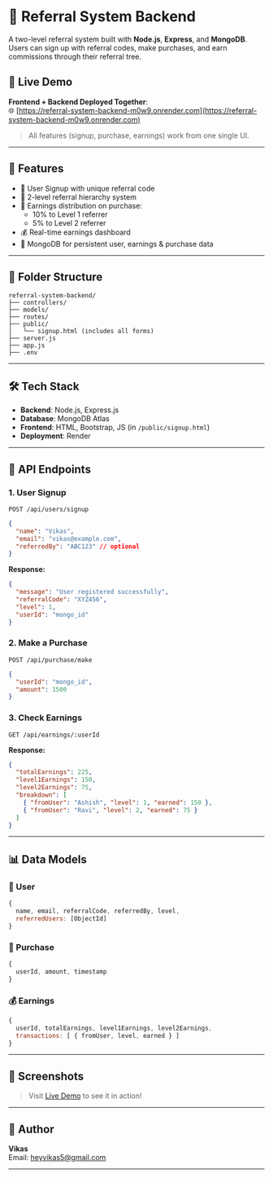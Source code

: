 # 🧾 Referral System Backend

A two-level referral system built with **Node.js**, **Express**, and **MongoDB**. Users can sign up with referral codes, make purchases, and earn commissions through their referral tree.

## 🚀 Live Demo

**Frontend + Backend Deployed Together**:  
🌐 [https://referral-system-backend-m0w9.onrender.com](https://referral-system-backend-m0w9.onrender.com)

> All features (signup, purchase, earnings) work from one single UI.

---

## 📌 Features

- 👤 User Signup with unique referral code
- 🌱 2-level referral hierarchy system
- 💸 Earnings distribution on purchase:
  - 10% to Level 1 referrer
  - 5% to Level 2 referrer
- 💰 Real-time earnings dashboard
- 🔐 MongoDB for persistent user, earnings & purchase data

---

## 📁 Folder Structure

```
referral-system-backend/
├── controllers/
├── models/
├── routes/
├── public/
│   └── signup.html (includes all forms)
├── server.js
├── app.js
├── .env
```

---

## 🛠️ Tech Stack

- **Backend**: Node.js, Express.js
- **Database**: MongoDB Atlas
- **Frontend**: HTML, Bootstrap, JS (in `/public/signup.html`)
- **Deployment**: Render

---

## 🔄 API Endpoints

### 1. **User Signup**
`POST /api/users/signup`
```json
{
  "name": "Vikas",
  "email": "vikas@example.com",
  "referredBy": "ABC123" // optional
}
```
**Response:**
```json
{
  "message": "User registered successfully",
  "referralCode": "XYZ456",
  "level": 1,
  "userId": "mongo_id"
}
```

### 2. **Make a Purchase**
`POST /api/purchase/make`
```json
{
  "userId": "mongo_id",
  "amount": 1500
}
```

### 3. **Check Earnings**
`GET /api/earnings/:userId`

**Response:**
```json
{
  "totalEarnings": 225,
  "level1Earnings": 150,
  "level2Earnings": 75,
  "breakdown": [
    { "fromUser": "Ashish", "level": 1, "earned": 150 },
    { "fromUser": "Ravi", "level": 2, "earned": 75 }
  ]
}
```

---

## 📊 Data Models

### 🧍 User
```js
{
  name, email, referralCode, referredBy, level,
  referredUsers: [ObjectId]
}
```

### 💸 Purchase
```js
{
  userId, amount, timestamp
}
```

### 💰 Earnings
```js
{
  userId, totalEarnings, level1Earnings, level2Earnings,
  transactions: [ { fromUser, level, earned } ]
}
```

---

## 👀 Screenshots
> Visit [Live Demo](https://referral-system-backend-m0w9.onrender.com) to see it in action!

---

## 🙌 Author
**Vikas**  
Email: [heyvikas5@gmail.com](mailto:heyvikas5@gmail.com)

---


